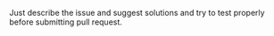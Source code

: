 Just describe the issue and suggest solutions and try to test properly before submitting pull request.
